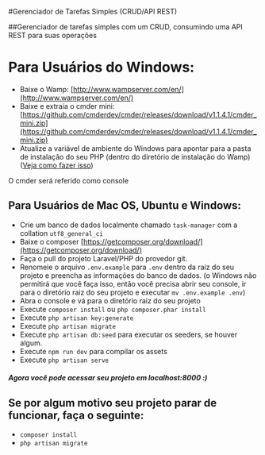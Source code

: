 #Gerenciador de Tarefas Simples (CRUD/API REST)

##Gerenciador de tarefas simples com um CRUD, consumindo uma API REST para suas operações

# Para Usuários do Windows:
- Baixe o Wamp: [http://www.wampserver.com/en/](http://www.wampserver.com/en/)
- Baixe e extraia o cmder mini: [https://github.com/cmderdev/cmder/releases/download/v1.1.4.1/cmder_mini.zip](https://github.com/cmderdev/cmder/releases/download/v1.1.4.1/cmder_mini.zip)
- Atualize a variável de ambiente do Windows para apontar para a pasta de instalação do seu PHP (dentro do diretório de instalação do Wamp) ([Veja como fazer isso](http://stackoverflow.com/questions/17727436/how-to-properly-set-php-environment-variable-to-run-commands-in-git-bash))

O cmder será referido como console

## Para Usuários de Mac OS, Ubuntu e Windows:
- Crie um banco de dados localmente chamado `task-manager` com a collation `utf8_general_ci`
- Baixe o composer [https://getcomposer.org/download/](https://getcomposer.org/download/)
- Faça o pull do projeto Laravel/PHP do provedor git.
- Renomeie o arquivo `.env.example` para `.env` dentro da raiz do seu projeto e preencha as informações do banco de dados.
  (o Windows não permitirá que você faça isso, então você precisa abrir seu console, ir para o diretório raiz do seu projeto e executar `mv .env.example .env`)
- Abra o console e vá para o diretório raiz do seu projeto
- Execute `composer install` ou ```php composer.phar install```
- Execute `php artisan key:generate`
- Execute `php artisan migrate`
- Execute `php artisan db:seed` para executar os seeders, se houver algum.
- Execute `npm run dev` para compilar os assets
- Execute `php artisan serve`

##### Agora você pode acessar seu projeto em localhost:8000 :)

## Se por algum motivo seu projeto parar de funcionar, faça o seguinte:
- `composer install`
- `php artisan migrate`





